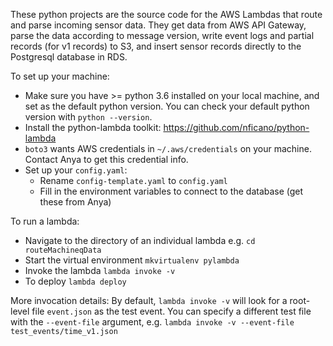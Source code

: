 These python projects are the source code for the AWS Lambdas that route and parse incoming sensor data. They get data from AWS API Gateway, parse the data according to message version, write event logs and partial records (for v1 records) to S3, and insert sensor records directly to the Postgresql database in RDS.

To set up your machine:
- Make sure you have >= python 3.6 installed on your local machine, and set as the default python version. You can check your default python version with `python --version`.
- Install the python-lambda toolkit: https://github.com/nficano/python-lambda
- `boto3` wants AWS credentials in `~/.aws/credentials` on your machine. Contact Anya to get this credential info.
- Set up your `config.yaml`:
  - Rename `config-template.yaml` to `config.yaml`
  - Fill in the environment variables to connect to the database (get these from Anya)

To run a lambda:
- Navigate to the directory of an individual lambda e.g. `cd routeMachineqData`
- Start the virtual environment `mkvirtualenv pylambda`
- Invoke the lambda `lambda invoke -v`
- To deploy `lambda deploy`


More invocation details:
By default, `lambda invoke -v` will look for a root-level file `event.json` as the test event. You can specify a different test file with the `--event-file` argument, e.g. `lambda invoke -v --event-file test_events/time_v1.json`
